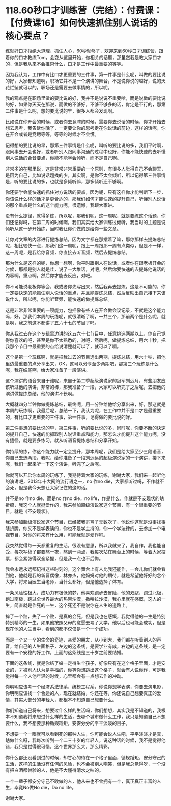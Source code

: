# 118.60秒口才训练营（完结）：付费课：【付费课16】如何快速抓住别人说话的核心要点？

练就好口才拒绝大道理，抓住人心，60秒就够了，欢迎来到60秒口才训练营，跟着你的口才教练Tom，会变从这里开始，做相关的话题，那虽然我是教大家口才的，但是我从来不会推崇什么，口才是工作中最重要的等等。

因为我认为，工作中有比口才更重要的三件事，第一件事是什么呢，叫做的要比说的好，大家都知道啊，职场它并不是一个演讲的舞台，不是说你说的越好，说的天花烂坠就可以的，职场还是需要去做事情的，所以呢。

我的观点是在职场里做的要比说的好，我并不是说说不重要哈，而是说做的要比说的好，如果你天天在那说，而做的不够好，不够不够多的话，肯定是不行的，那第二件事是什么呢，想的要比说的早，很多人都会发现啊。

比如说在你开会的时候，或者你去竞聘的时候，需要你去说话的时候，你才开始去想去思考，我告诉你晚了，一定要让你的思考走在你说话的前边，这样的话呢，你在开会或者是竞聘等等，等等的时候才不会慌。

记得想的要比说的早，那第三件事情是什么呢，叫听的要比说的多，我们平时啊，跟同事去开会也好，或者听别人跟同事沟通的过程中也好，你能不能快速的去听懂别人说话的合音要点，你能不能学会倾听，而不是自己啊。

非常多的在那里说，这是非常非常重要的一个原则，有很多人觉得自己不会聊天，是因为自己，比如说话题找的少，其实啊，是你不太会倾听，所以记得第三件事情是，听的要比说的多，也就是多倾听嘛，那多倾听还不够啊。

你还要学会能快速的抓住对方说话的要点，因为呢，只有这样你才能判断下一步，你该说什么样的话才是更合适的，那我们如何才能快速的提升自己，听懂别人说话的那个重点是什么的这个能力呢，很遗憾，我跟大家讲。

没有什么捷径，就得多练，所以呢，那我们呢，这一周呢，就是要练这个话题，你们还记得吗，在第二周的时候啊，我们其实给大家训练过倾听，我当时的主题是说倾听从这一步开始练，当时我让你们做的是给你一些文章。

让你对文章的内容进行提炼总结，因为文字都在那摆着了嘛，那你那样去提炼总结呢，相比较快一点，那我们这一周呢，跟上一周跟那一周有点类似，但是不一样，这一周呢，是我给你音频，你直接去听音频，然后去提炼总结。

那为什么是这样的呢，你想一想啊，你平时跟别人在说话，或者你在跟老板开会的时候，那都是别人就是哇，说了一大堆话，对吧，然后你要快速的去提炼他说话的内容啊，重点啊，然后你才能去反应，对吧。

你不可能说老板你等会，我或者你先写出来，然后我再去提炼，这是不可能的，你一定要快速的能抓住别人说话的重点，并且能提炼总结，然后反映出自己接下来该说什么，所以呢，你能听音频，能快速的做提炼总结。

这是非常非常重要的一项能力，包括像有些人在开会做会议记录，不就是这个能力吗，好，那我们本周的玩练呢，就很清晰了啊，一共三个，那前两个是什么呢，就是啊，我之前这不都讲了五六十七的节目了吗。

你从我过去在这个专辑里边讲的这五六十七节目中，任意挑选两期以上，你自己觉得你喜欢的吧，甚至是你不太熟悉的，对吧，然后呢，做提炼总结，用六十秒，把我那个节目中最重要的点给说清楚就可以了，就可以了啊。

这个是第一个玩练啊，就是把我过去的节目选出两期，提炼总结，用六十秒，把他里边最重要的点分享出来，OK，这可以分享至少两期吧，那第三个玩练是什么呢，我在结尾啊，给大家准备了一段演讲。

这个演讲的语音来自于谁呢，来自于第二季超级演说家的冠军刘远月，有些朋友应该听过他的演讲，非常的棒，那我准备了一段，大家可以听完了之后呢，去把他的演讲做提炼总结，他的演讲不长啊。

大概就四分半钟你做提炼总结，最终呢，用一分钟给他给分享出来，好，那这就是本周的玩练啊，我最后呢，总结一下，我认为呢，在工作中并不是口才是最重要的，有比口才更重要的三件事，第一件事，记得做的要比说的好。

第二件事想的要比说的早，第三件事，听的要比说的多，同时呢，你要不断的快速的提升自己，快速的能抓取别人说话重点和能力，那怎么才能提升这个能力呢，没有捷径，就是要多练习，就从听语音提炼总结和分享开始。

你持续的练，你这个能力就一定会提升，那本周呢，我们是给大家至少三段语音，你自己去选两段，我呢，给你准备了一段刘远远的超级演说家的一个演讲，接下来呢，我们一起来听一下这个演讲，听完了之后呢。

你就可以开启你本周的玩练了，我期待着大家的玩练，谢谢大家，我们来一起听他的演讲吧，2013年十大网络流行语之一，no 作no die，大家都听过吗，不作就不会死，但是我今天想让大家记住的这句话。

并不是no 作no die，而是no 作no die，no life，作是什么，作就是不安现状的瞎折腾，我这个人就挺爱作的，我来参加超级演说家这个节目，有一个很重要的节目，就是《不安现状》。

我来参加超级演说家这个节目，已经被我哥骂了无数次了，他说你这就是没事找事瞎折腾，你又不是学表演的，你也不是学主持的，你一个学法律的，去参加一个电视节目，对你的将来有什么用，可能我就是爱作吧。

我突然觉得每一天都重复的生活，很没有意思，所以我就来了，我自作，我也能自受，每次写稿子都要熬一夜，熬到一两点，我每次站在舞台上的时候，等着大家投票，都会紧张得双全紧握，但是我一点也不后悔。

我会永远永远都记得这些时刻的，这个舞台上有人比我还能作，一会儿你们就会看到他，他就是我的新晋偶像，林亦杰，他妈妈对他的期待，就是希望他好好的念个大学，将来当医生当老师，当什么都好，但是他选择了体育。

一条风险性极大，成功力有极低的梦，他喜欢跑步去冒险，他的双腿，跑过北极，跑过南极，跑过全世界最大的热带沙漠，撒哈拉沙漠，我心里就在感慨，这人的一生，简直就是作死的一生，这个死还不是说你在人生的道路上。

摔了一个跤，失了一个败，是真的会死，但是我也在感慨，我觉得他的一生是特别特别精彩的一生，如果他按照父母的意愿去考了大学，他以后也可能会成功，但是现在他的人生当中，看到的都不仅仅是一个一个成功。

而是一个又一个的生命的奇迹，亲爱的朋友，从小到大，我们都在听着别人的声音，给自己的人生画格子，左边的这条线，是要学业有成，右边的这条线，是一定要有一个安稳的好工作，上面的这条线是三十岁之前要结婚。

下面的这条线，就是你结了婚一定得生个孩子，好像只有在这个格子里面，才是安全的，才被别人认为是幸福的，你等你想跳出这个格子，就会有人说你作，可是我觉得每一个人他年轻的时候，心里都会有一点想去作的冲动。

你明明应该考一个经济系法律系，统模工程系，你说你想学表演，你要去演电影，你明明应该找一个合适的人，现在就结婚，你还在等，你还说自己想要真正的爱情，其实大部分的年轻人，都根本不知道自己想要什么。

你们知道自己将来，想要过什么样的生活吗，你们想想，其实我是不知道的，我根本不知道我将来想过什么样的生活，去哪个城市做什么工作，我只是知道自己不想要什么，我不想要那种循规蹈矩，安安分分的平平淡淡的日子。

不想要一个一眼就可以看到死的那种人生，你可能会说人生吧，平平淡淡才是真，瞎做什么呀，我每次听到一个二三十岁的年轻人，说这种话的时候，我不是觉得他错，我只是觉得很可惜，这个世界那么大，那么精彩。

你什么都还没看到过的时候，却甘心的待在一个格子里面，循规蹈矩，安分守己的生活，这样的生活没有任何的风险，也不会被别人嘲笑，但是我总觉得呀，一个没有把白酒都尝验的人，他是不大懂得清水之味的。

一个一辈子都安分守己不敢做的人，他从来也不曾拥有一个，真正真正丰富的人生，毕竟No做No die，Do no life。

谢谢大家。